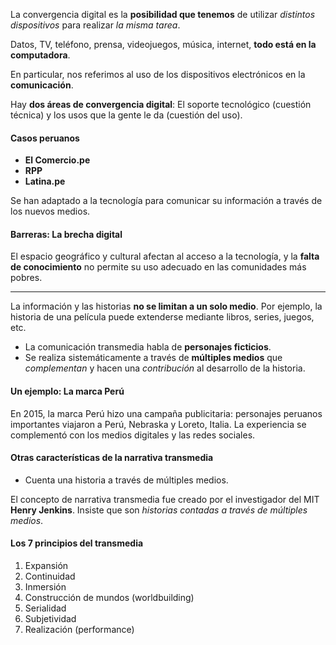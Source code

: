 La convergencia digital es la **posibilidad que tenemos** de utilizar *distintos dispositivos* para realizar *la misma tarea*.

Datos, TV, teléfono, prensa, videojuegos, música, internet, **todo está en la computadora**.

En particular, nos referimos al uso de los dispositivos electrónicos en la **comunicación**.

Hay **dos áreas de convergencia digital**: El soporte tecnológico (cuestión técnica) y los usos que la gente le da (cuestión del uso).

#### Casos peruanos

- **El Comercio.pe**
- **RPP**
- **Latina.pe**

Se han adaptado a la tecnología para comunicar su información a través de los nuevos medios.

#### Barreras: La brecha digital

El espacio geográfico y cultural afectan al acceso a la tecnología, y la **falta de conocimiento** no permite su uso adecuado en las comunidades más pobres.

---

La información y las historias **no se limitan a un solo medio**. Por ejemplo, la historia de una película puede extenderse mediante libros, series, juegos, etc.

- La comunicación transmedia habla de **personajes ficticios**.
- Se realiza sistemáticamente a través de **múltiples medios** que *complementan* y hacen una *contribución* al desarrollo de la historia.

#### Un ejemplo: La marca Perú

En 2015, la marca Perú hizo una campaña publicitaria: personajes peruanos importantes viajaron a Perú, Nebraska y Loreto, Italia. La experiencia se complementó con los medios digitales y las redes sociales.

#### Otras características de la narrativa transmedia

- Cuenta una historia a través de múltiples medios.

El concepto de narrativa transmedia fue creado por el investigador del MIT **Henry Jenkins**. Insiste que son *historias contadas a través de múltiples medios*.

#### Los 7 principios del transmedia

1. Expansión
2. Continuidad
3. Inmersión
4. Construcción de mundos (worldbuilding)
5. Serialidad
6. Subjetividad
7. Realización (performance)
